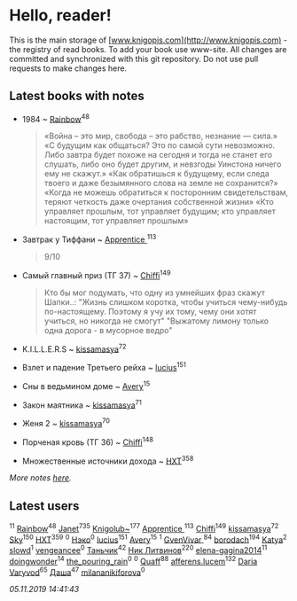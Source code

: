 # Hello, reader!
This is the main storage of [www.knigopis.com](http://www.knigopis.com) - the registry of read books.
To add your book use www-site. All changes are committed and synchronized with this git repository.
Do not use pull requests to make changes here.


## Latest books with notes
* 1984 ~ [Rainbow](users/109/109787328219839805802-google)<sup>48</sup>
    > «Война – это мир, свобода – это рабство, незнание — сила.»
    > «С будущим как общаться? Это по самой сути невозможно. Либо завтра будет похоже на сегодня и тогда не станет его слушать, либо оно будет другим, и невзгоды Уинстона ничего ему не скажут.»
    > «Как обратишься к будущему, если следа твоего и даже безымянного слова на земле не сохранится?»
    > «Когда не можешь обратиться к посторонним свидетельствам, теряют четкость даже очертания собственной жизни»
    > «Кто управляет прошлым, тот управляет будущим; кто управляет настоящим, тот управляет прошлым»

* Завтрак у Тиффани ~ [Apprentice ](users/528/52821952-vkontakte)<sup>113</sup>
    > 9/10

* Самый главный приз (ТГ 37) ~ [Chiffi](users/105/105831994080785626680-google)<sup>149</sup>
    > Кто бы мог подумать,  что  одну из умнейших фраз скажут Шапки..: "Жизнь слишком коротка,  чтобы учиться чему-нибудь по-настоящему. Поэтому я учу их тому,  чему они хотят учиться, но никогда не смогут"
    > "Выжатому лимону только одна дорога - в мусорное ведро"

* K.I.L.L.E.R.S ~ [kissamasya](users/684/68439978-vkontakte)<sup>72</sup>

* Взлет и падение Третьего рейха ~ [lucius](users/838/83820536-yandex)<sup>151</sup>

* Сны в ведьмином доме ~ [Avery](users/567/56734832-yandex)<sup>15</sup>

* Закон маятника ~ [kissamasya](users/684/68439978-vkontakte)<sup>71</sup>

* Женя 2 ~ [kissamasya](users/684/68439978-vkontakte)<sup>70</sup>

* Порченая кровь (ТГ 36) ~ [Chiffi](users/105/105831994080785626680-google)<sup>148</sup>

* Множественные источники дохода ~ [HXT](users/100/100002563462782-facebook)<sup>358</sup>


_More notes [here](latest_books_with_notes.md)._


## Latest users
[](users/270/270444099499-odnoklassniki)<sup>11</sup> 
[Rainbow](users/109/109787328219839805802-google)<sup>48</sup> 
[Janet](users/108/108113656204404967440-google)<sup>735</sup> 
[Knigolub~](users/111/111878597279669641685-google)<sup>177</sup> 
[Apprentice ](users/528/52821952-vkontakte)<sup>113</sup> 
[Chiffi](users/105/105831994080785626680-google)<sup>149</sup> 
[kissamasya](users/684/68439978-vkontakte)<sup>72</sup> 
[Sky](users/118/118049897850017649660-google)<sup>150</sup> 
[HXT](users/100/100002563462782-facebook)<sup>359</sup> 
[](users/113/113684692562807406011-google)<sup>0</sup> 
[Нэко](users/659/659175577868030-facebook)<sup>0</sup> 
[lucius](users/838/83820536-yandex)<sup>151</sup> 
[Avery](users/567/56734832-yandex)<sup>15</sup> 
[](users/116/116624392380281660529-google)<sup>1</sup> 
[GvenVivar ](users/158/158266434925901-facebook)<sup>84</sup> 
[borodach](users/157/15706320-vkontakte)<sup>194</sup> 
[Katya](users/552/55239754-vkontakte)<sup>2</sup> 
[slowd](users/103/103100437955997490081-google)<sup>1</sup> 
[vengeancee](users/204/20441347-vkontakte)<sup>0</sup> 
[Таньчик](users/209/2096581563762610-facebook)<sup>42</sup> 
[Ник Литвинов](users/241/241974816-vkontakte)<sup>220</sup> 
[elena-gagina2014](users/208/208969292-yandex)<sup>11</sup> 
[doingwonder](users/108/108689364763869996762-google)<sup>14</sup> 
[the_pouring_rain](users/175/175864892-vkontakte)<sup>0</sup> 
[](users/106/106933869236254657812-google)<sup>0</sup> 
[Quaff](users/122/12267158-vkontakte)<sup>88</sup> 
[afferens.lucem](users/196/196071655-vkontakte)<sup>132</sup> 
[Daria Varyvod](users/829/829893410524253-facebook)<sup>65</sup> 
[Даша](users/334/334696193054530347-mailru)<sup>47</sup> 
[milananikiforova](users/899/89967062-vkontakte)<sup>0</sup> 


_05.11.2019 14:41:43_
